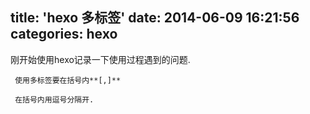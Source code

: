 title: 'hexo 多标签'
date: 2014-06-09 16:21:56
categories: hexo
---

刚开始使用hexo记录一下使用过程遇到的问题.
```
 使用多标签要在括号内**[,]**

 在括号内用逗号分隔开.

 ```